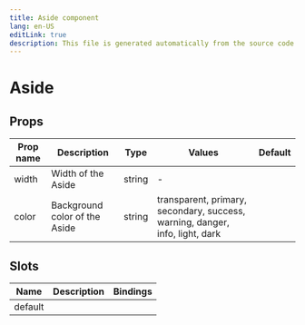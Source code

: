 ```yaml
---
title: Aside component
lang: en-US
editLink: true
description: This file is generated automatically from the source code. Changes made here will be lost.
---
```


# Aside

<!--@include: ./aside.doc.md-->

## Props

| Prop name | Description                   | Type   | Values                                                                       | Default |
| --------- | ----------------------------- | ------ | ---------------------------------------------------------------------------- | ------- |
| width     | Width of the Aside            | string | -                                                                            |         |
| color     | Background color of the Aside | string | transparent, primary, secondary, success, warning, danger, info, light, dark |         |

## Slots

| Name    | Description | Bindings |
| ------- | ----------- | -------- |
| default |             |          |
